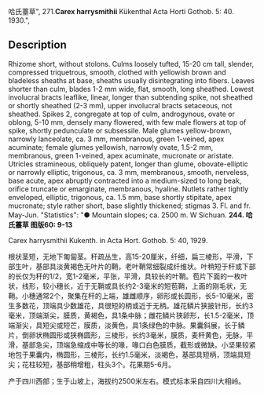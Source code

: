 哈氏薹草",
271.**Carex harrysmithii** Kükenthal Acta Horti Gothob. 5: 40. 1930.",

## Description
Rhizome short, without stolons. Culms loosely tufted, 15-20 cm tall, slender, compressed triquetrous, smooth, clothed with yellowish brown and bladeless sheaths at base, sheaths usually disintegrating into fibers. Leaves shorter than culm, blades 1-2 mm wide, flat, smooth, long sheathed. Lowest involucral bracts leaflike, linear, longer than subtending spike, not sheathed or shortly sheathed (2-3 mm), upper involucral bracts setaceous, not sheathed. Spikes 2, congregate at top of culm, androgynous, ovate or oblong, 5-10 mm, densely many flowered, with few male flowers at top of spike, shortly pedunculate or subsessile. Male glumes yellow-brown, narrowly lanceolate, ca. 3 mm, membranous, green 1-veined, apex acuminate; female glumes yellowish, narrowly ovate, 1.5-2 mm, membranous, green 1-veined, apex acuminate, mucronate or aristate. Utricles stramineous, obliquely patent, longer than glume, obovate-elliptic or narrowly elliptic, trigonous, ca. 3 mm, membranous, smooth, nerveless, base acute, apex abruptly contracted into a medium-sized to long beak, orifice truncate or emarginate, membranous, hyaline. Nutlets rather tightly enveloped, elliptic, trigonous, ca. 1.5 mm, base shortly stipitate, apex mucronate; style rather short, base slightly thickened; stigmas 3. Fl. and fr. May-Jun.
  "Statistics": "● Mountain slopes; ca. 2500 m. W Sichuan.
**244. 哈氏薹草 图版60: 9-13**

Carex harrysmithii Kukenth. in Acta Hort. Gothob. 5: 40, 1929.

根状茎短，无地下匍匐茎。秆疏丛生，高15-20厘米，纤细，扁三棱形，平滑，下部生叶，基部具淡黄褐色无叶片的鞘，老叶鞘常细裂成纤维状。叶稍短于秆或下部的长仅为秆的1/2，宽1-2毫米，平张，平滑，具较长的叶鞘。苞片下面的一枚叶状，线形，较小穗长，近于无鞘或具长约2-3毫米的短苞鞘，上面的刚毛状，无鞘。小穗通常2个，聚集在秆的上端，雄雌顺序，卵形或长圆形，长5-10毫米，密生多数花，顶端具少数雄花，具很短的柄或近于无柄。雄花鳞片狭披针形，长约3毫米，顶端渐尖，膜质，黄褐色，具1条中脉；雌花鳞片狭卵形，长1.5-2毫米，顶端渐尖，具短尖或短芒，膜质，淡黄色，具1条绿色的中脉。果囊斜展，长于鳞片，倒卵状椭圆形或狭椭圆形，三棱形，长约3毫米，膜质，麦秆黄色，无脉，平滑，基部急尖，顶端急缩成中等长的喙，喙口白色膜质，截形或微缺。小坚果较紧地包于果囊内，椭圆形，三棱形，长约1.5毫米，淡褐色，基部具短柄，顶端具短尖；花柱较短，基部稍增粗，柱头3个。花果期5-6月。

产于四川西部；生于山坡上，海拔约2500米左右。模式标本采自四川大相岭。
